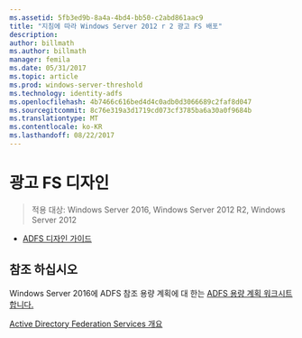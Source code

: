 ```yaml
---
ms.assetid: 5fb3ed9b-8a4a-4bd4-bb50-c2abd861aac9
title: "지침에 따라 Windows Server 2012 r 2 광고 FS 배포"
description: 
author: billmath
ms.author: billmath
manager: femila
ms.date: 05/31/2017
ms.topic: article
ms.prod: windows-server-threshold
ms.technology: identity-adfs
ms.openlocfilehash: 4b7466c616bed4d4c0adb0d3066689c2faf8d047
ms.sourcegitcommit: 8c76e319a3d1719cd073cf3785ba6a30a0f9684b
ms.translationtype: MT
ms.contentlocale: ko-KR
ms.lasthandoff: 08/22/2017
---
```

# <a name="ad-fs-design"></a>광고 FS 디자인

>적용 대상: Windows Server 2016, Windows Server 2012 R2, Windows Server 2012

  
-   [ADFS 디자인 가이드](../ad-fs/design/AD-FS-Design-Guide.md)

  

  
## <a name="see-also"></a>참조 하십시오  
Windows Server 2016에 ADFS 참조 용량 계획에 대 한는 [ADFS 용량 계획 워크시트 합니다.](http://adfsdocs.blob.core.windows.net/adfs/ADFSCapacity2016.xlsx)  
  
[Active Directory Federation Services 개요](../Active-Directory-Federation-Services.md)  
  


